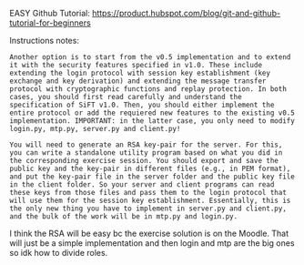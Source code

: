 EASY Github Tutorial: https://product.hubspot.com/blog/git-and-github-tutorial-for-beginners

Instructions notes: 

```Another option is to start from the v0.5 implementation and to extend it with the security features specified in v1.0. These include extending the login protocol with session key establishment (key exchange and key derivation) and extending the message transfer protocol with cryptographic functions and replay protection. In both cases, you should first read carefully and understand the specification of SiFT v1.0. Then, you should either implement the entire protocol or add the requiered new features to the existing v0.5 implementation. IMPORTANT: in the latter case, you only need to modify login.py, mtp.py, server.py and client.py!```

```You will need to generate an RSA key-pair for the server. For this, you can write a standalone utility program based on what you did in the corresponding exercise session. You should export and save the public key and the key-pair in different files (e.g., in PEM format), and put the key-pair file in the server folder and the public key file in the client folder. So your server and client programs can read these keys from those files and pass them to the login protocol that will use them for the session key establishment. Essentially, this is the only new thing you have to implement in server.py and client.py, and the bulk of the work will be in mtp.py and login.py.```

I think the RSA will be easy bc the exercise solution is on the Moodle. That will just be a simple implementation and then login and mtp are the big ones so idk how to divide roles.